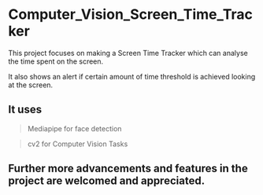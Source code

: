 # Computer_Vision_Screen_Time_Tracker

This project focuses on making a Screen Time Tracker which can analyse the time spent on the screen.


It also shows an alert if certain amount of time threshold is achieved looking at the screen.

## It uses 
> Mediapipe for face detection


> cv2 for Computer Vision Tasks

## Further more advancements and features in the project are welcomed and appreciated.
